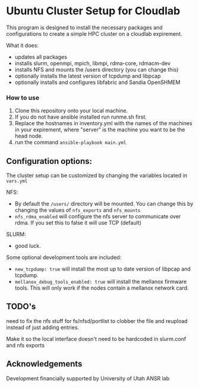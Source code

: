 # Ubuntu Cluster Setup for Cloudlab
This program is designed to install the necessary packages and configurations
to create a simple HPC cluster on a cloudlab expirement.

What it does:
* updates all packages
* installs slurm, openmpi, mpich, libmpi, rdma-core, rdmacm-dev
* installs NFS and mounts the /users directory (you can change this)
* optionally installs the latest version of tcpdump and libpcap
* optionally installs and configures libfabric and Sandia OpenSHMEM
### How to use
1. Clone this repository onto your local machine.
1. If you do not have ansible installed run runme.sh first.
1. Replace the hostnames in inventory.yml with the names of the machines in your expirement, where "server" is the machine you want to be the head node.
1. run the command `ansible-playbook main.yml`

## Configuration options:
The cluster setup can be customized by changing the variables located in `vars.yml`

NFS:
* By default the `/users/` directory will be mounted. You can change this by changing the values of `nfs_exports` and `nfs_mounts`
* `nfs_rdma_enabled` will configure the nfs server to communicate over rdma. If you set this to false it will use TCP (default)

SLURM:
* good luck.

Some optional development tools are included:
* `new_tcpdump: true` will install the most up to date version of libpcap and tcpdump.
* `mellanox_debug_tools_enabled: true` will install the mellanox firmware tools. This will only work if the nodes contain a mellanox network card.

## TODO's
need to fix the nfs stuff for fs/nfsd/portlist to clobber the file and reupload instead of just adding entries.

Make it so the local interface doesn't need to be hardcoded in slurm.conf and nfs exports
## Acknowledgements
Development financially supported by University of Utah ANSR lab
